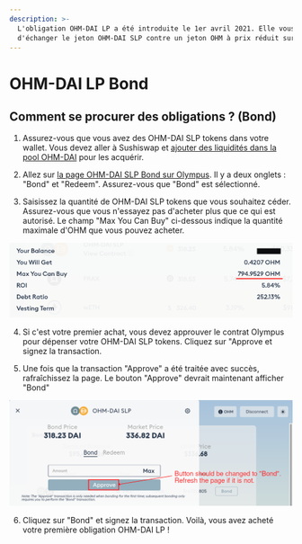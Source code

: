 ```yaml
---
description: >-
  L'obligation OHM-DAI LP a été introduite le 1er avril 2021. Elle vous permet
  d'échanger le jeton OHM-DAI SLP contre un jeton OHM à prix réduit sur Olympus.
---
```


# OHM-DAI LP Bond

## Comment se procurer des obligations ? \(Bond\)

1. Assurez-vous que vous avez des OHM-DAI SLP tokens dans votre wallet. Vous devez aller à Sushiswap et [ajouter des liquidités dans la pool OHM-DAI](https://app.sushi.com/add/0x6B175474E89094C44Da98b954EedeAC495271d0F/0x383518188C0C6d7730D91b2c03a03C837814a899) pour les acquérir.

2. Allez sur [la page OHM-DAI SLP Bond sur Olympus](https://app.olympusdao.finance/#/bonds/ohm_dai_lp). Il y a deux onglets : "Bond" et "Redeem". Assurez-vous que "Bond" est sélectionné.  
  
3. Saisissez la quantité de OHM-DAI SLP tokens que vous souhaitez céder. Assurez-vous que vous n'essayez pas d'acheter plus que ce qui est autorisé. Le champ "Max You Can Buy" ci-dessous indique la quantité maximale d'OHM que vous pouvez acheter.

![You can only purchase up to a certain amount of OHM](../../.gitbook/assets/max_you_can_buy.png)

4. Si c'est votre premier achat, vous devez approuver le contrat Olympus pour dépenser votre OHM-DAI SLP tokens. Cliquez sur "Approve et signez la transaction.

5. Une fois que la transaction "Approve" a été traitée avec succès, rafraîchissez la page. Le bouton "Approve" devrait maintenant afficher "Bond"

![Refresh the page after the token approval process](../../.gitbook/assets/bond_ohm_dai_refresh.png)

6. Cliquez sur "Bond" et signez la transaction. Voilà, vous avez acheté votre première obligation OHM-DAI LP !



